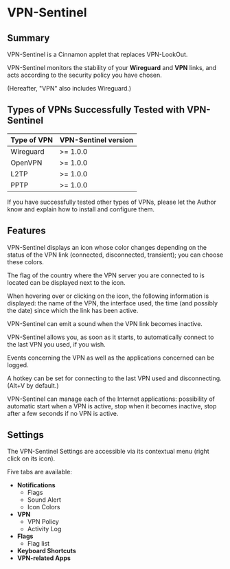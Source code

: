 # VPN-Sentinel

## Summary

VPN-Sentinel is a Cinnamon applet that replaces VPN-LookOut.

VPN-Sentinel monitors the stability of your **Wireguard** and **VPN** links, and acts according to the security policy you have chosen.

(Hereafter, "VPN" also includes Wireguard.)

## Types of VPNs Successfully Tested with VPN-Sentinel

| Type of VPN | VPN-Sentinel version |
|-------------|----------------------|
|Wireguard    | >= 1.0.0             |
|OpenVPN      | >= 1.0.0             |
|L2TP         | >= 1.0.0             |
|PPTP         | >= 1.0.0             |

If you have successfully tested other types of VPNs, please let the Author know and explain how to install and configure them.

## Features

VPN-Sentinel displays an icon whose color changes depending on the status of the VPN link (connected, disconnected, transient); you can choose these colors.

The flag of the country where the VPN server you are connected to is located can be displayed next to the icon.

When hovering over or clicking on the icon, the following information is displayed: the name of the VPN, the interface used, the time (and possibly the date) since which the link has been active.

VPN-Sentinel can emit a sound when the VPN link becomes inactive.

VPN-Sentinel allows you, as soon as it starts, to automatically connect to the last VPN you used, if you wish.

Events concerning the VPN as well as the applications concerned can be logged.

A hotkey can be set for connecting to the last VPN used and disconnecting. (Alt+V by default.)

VPN-Sentinel can manage each of the Internet applications: possibility of automatic start when a VPN is active, stop when it becomes inactive, stop after a few seconds if no VPN is active.

## Settings

The VPN-Sentinel Settings are accessible via its contextual menu (right click on its icon).

Five tabs are available:

  - **Notifications**
    * Flags
    * Sound Alert
    * Icon Colors
  - **VPN**
    * VPN Policy
    * Activity Log
  - **Flags**
    * Flag list
  - **Keyboard Shortcuts**
  - **VPN-related Apps**

